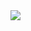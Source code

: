 <img src="https://github-readme-stats.vercel.app/api?username=jaimeleschatii&&show_icons=true&title_color=ffffff&icon_color=bb2acf&text_color=daf7dc&bg_color=151515">
